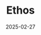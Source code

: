 ---  
layout: startup_page  
title: "Ethos"  
id: "ethosai.com"  
permalink: "/ethosethosai.com02272025/"  
website: "https://www.ethosai.com/"  
funding_round: "Seed"  
funding_amount: "$6M"  
investors: "Canapi Ventures, Capital One Ventures, Better Tomorrow Ventures"  
about: "Ethos is a modern model risk management platform designed for financial institutions and fintechs. The platform helps banks and fintechs deploy models that make critical decisions while effectively mitigating risk and maintaining regulatory compliance, enabling them to manage model risk with confidence."  
markets: "Fintech, Insurance, Financial Services, FinTech, InsurTech, Life Insurance"  
hq: "Austin, Texas, United States"  
founded_year: "2016"  
linkedin: "https://www.linkedin.com/company/ethoslife/"  
twitter: "https://twitter.com/getethoslife"  
instagram: ""  
facebook: "https://www.facebook.com/ethosinsurance/"  
crunchbase: "https://www.crunchbase.com/organization/ethos-life"  
pitchbook: "https://pitchbook.com/profiles/company/599875-48"  

date_display: "27-Feb-2025"  
date: "2025-02-27"

# SEO Optimization  
meta_title: "Ethos - Seed Funding ($6M)"  
meta_description: "Ethos, Ethos is a modern model risk management platform designed for financial institutions and fintechs. The platform helps banks and fintechs deploy models..."  
meta_keywords: "Ethos, Fintech, Insurance, Financial Services, FinTech, InsurTech, Life Insurance, Seed funding"  
canonical_url: "https://startup.projectstartups.com/ethosethosai.com02272025/"  
---
